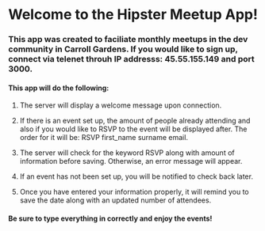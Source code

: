 # Welcome to the Hipster Meetup App!

### This app was created to faciliate monthly meetups in the dev community in Carroll Gardens. If you would like to sign up, connect via telenet throuh IP addresss: 45.55.155.149 and port 3000.

#### This app will do the following: 

1. The server will display a welcome message upon connection. 

2. If there is an event set up, the amount of people already attending and also if you would like to RSVP to the event will be displayed after. The order for it will be: RSVP first_name surname email. 

3. The server will check for the keyword RSVP along with amount of information before saving. Otherwise, an error message will appear. 

4. If an event has not been set up, you will be notified to check back later. 

5. Once you have entered your information properly, it will remind you to save the date along with an updated number of attendees. 


#### Be sure to type everything in correctly and enjoy the events!